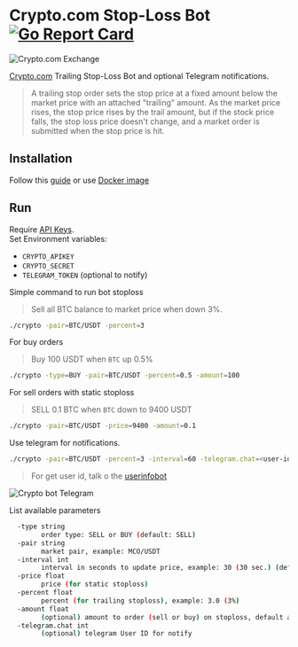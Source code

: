 # Crypto.com Stop-Loss Bot [![Go Report Card](https://goreportcard.com/badge/github.com/giansalex/crypto-com-trailing-stop-loss)](https://goreportcard.com/report/github.com/giansalex/crypto-com-trailing-stop-loss)

![Crypto.com Exchange](https://raw.githubusercontent.com/giansalex/crypto-com-trailing-stop-loss/master/doc/crypto-com.png)

[Crypto.com](https://crypto.com/exchange) Trailing Stop-Loss Bot and optional Telegram notifications. 

> A trailing stop order sets the stop price at a fixed amount below the market price with an attached "trailing" amount. As the market price rises, the stop price rises by the trail amount, but if the stock price falls, the stop loss price doesn't change, and a market order is submitted when the stop price is hit.

## Installation
Follow this [guide](https://github.com/giansalex/crypto-com-trailing-stop-loss/wiki/Installation) or use [Docker image](https://hub.docker.com/r/giansalex/crypto-com-stoploss)

## Run

Require [API Keys](https://crypto.com/exchange/personal/api-management).    
Set Environment variables:
- `CRYPTO_APIKEY`
- `CRYPTO_SECRET`
- `TELEGRAM_TOKEN` (optional to notify)

Simple command to run bot stoploss
> Sell all BTC balance to market price when down 3%.
```sh
./crypto -pair=BTC/USDT -percent=3
```

For buy orders
> Buy 100 USDT when `BTC` up 0.5%
```sh
./crypto -type=BUY -pair=BTC/USDT -percent=0.5 -amount=100
```

For sell orders with static stoploss
> SELL 0.1 BTC when `BTC` down to 9400 USDT
```sh
./crypto -pair=BTC/USDT -price=9400 -amount=0.1
```

Use telegram for notifications.
```sh
./crypto -pair=BTC/USDT -percent=3 -interval=60 -telegram.chat=<user-id>
```
> For get user id, talk o the [userinfobot](https://t.me/userinfobot)

![Crypto bot Telegram](https://raw.githubusercontent.com/giansalex/crypto-com-trailing-stop-loss/master/doc/telegram-cryptobot.png)

List available parameters 
```sh
  -type string
        order type: SELL or BUY (default: SELL)
  -pair string
        market pair, example: MCO/USDT
  -interval int
        interval in seconds to update price, example: 30 (30 sec.) (default 30)
  -price float
        price (for static stoploss)
  -percent float
        percent (for trailing stoploss), example: 3.0 (3%)
  -amount float
        (optional) amount to order (sell or buy) on stoploss, default all balance
  -telegram.chat int
        (optional) telegram User ID for notify
```
